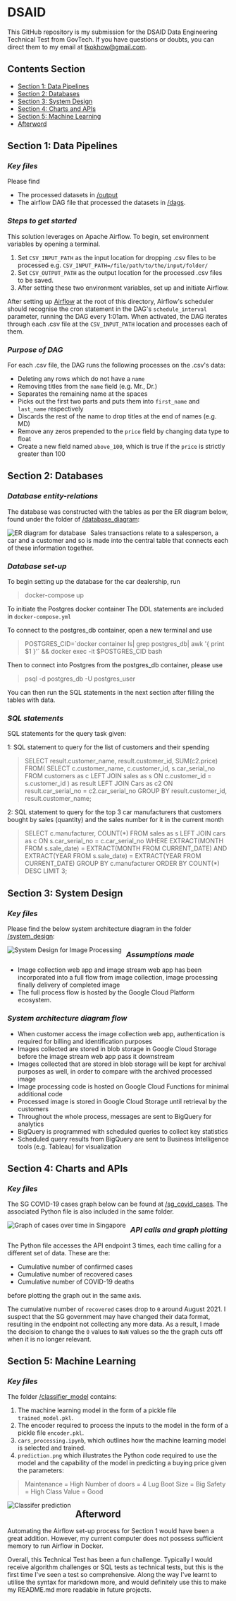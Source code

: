 # DSAID

This GitHub repository is my submission for the DSAID Data Engineering Technical Test from GovTech. If you have questions or doubts, you can direct them to my email at tkokhow@gmail.com.

## Contents Section
* [Section 1: Data Pipelines](https://github.com/leontkh/DSAID#section-1-data-pipelines)
* [Section 2: Databases](https://github.com/leontkh/DSAID#section-2-databases)
* [Section 3: System Design](https://github.com/leontkh/DSAID#section-3-system-design)
* [Section 4: Charts and APIs](https://github.com/leontkh/DSAID#section-4-charts-and-apis)
* [Section 5: Machine Learning](https://github.com/leontkh/DSAID#section-5-machine-learning)
* [Afterword](https://github.com/leontkh/DSAID#afterword)

## Section 1: Data Pipelines
### _Key files_

Please find
* The processed datasets in [/output](https://github.com/leontkh/DSAID/tree/master/output) 
* The airflow DAG file that processed the datasets in [/dags](https://github.com/leontkh/DSAID/tree/master/dags).

### _Steps to get started_

This solution leverages on Apache Airflow. To begin, set environment variables by opening a terminal. 
1. Set `CSV_INPUT_PATH` as the input location for dropping .csv files to be processed
e.g. `CSV_INPUT_PATH=/file/path/to/the/input/folder/`
2. Set `CSV_OUTPUT_PATH` as the output location for the processed .csv files to be saved.
3. After setting these two environment variables, set up and initiate Airflow.

After setting up [Airflow](https://airflow.apache.org/docs/apache-airflow/stable/start/docker.html) at the root of this directory, Airflow's scheduler should recognise the cron statement in the DAG's `schedule_interval` parameter, running the DAG every 1:01am. When activated, the DAG iterates through each .csv file at the `CSV_INPUT_PATH` location and processes each of them. 

### _Purpose of DAG_

For each .csv file, the DAG runs the following processes on the .csv's data:

* Deleting any rows which do not have a `name`
* Removing titles from the `name` field (e.g. Mr., Dr.)
* Separates the remaining name at the spaces
* Picks out the first two parts and puts them into `first_name` and `last_name` respectively
* Discards the rest of the name to drop titles at the end of names (e.g. MD)
* Remove any zeros prepended to the `price` field by changing data type to float
* Create a new field named `above_100`, which is true if the `price` is strictly greater than 100

## Section 2: Databases
### _Database entity-relations_

The database was constructed with the tables as per the ER diagram below, found under the folder of [/database_diagram](https://github.com/leontkh/DSAID/tree/master/database_diagram):

<img src="database_diagram/ER_diagram.png"
     alt="ER diagram for database"
     style="float: left; margin-right: 10px;" />

Sales transactions relate to a salesperson, a car and a customer and so is made into the central table that connects each of these information together. 

### _Database set-up_

To begin setting up the database for the car dealership, run 
>docker-compose up

To initiate the Postgres docker container
The DDL statements are included in `docker-compose.yml`

To connect to the postgres_db container, open a new terminal and use
>POSTGRES_CID=\`docker container ls| grep postgres_db| awk '{ print $1 }'\` && docker exec -it $POSTGRES_CID bash

Then to connect into Postgres from the postgres_db container, please use
>psql -d postgres_db -U postgres_user

You can then run the SQL statements in the next section after filling the tables with data.

### _SQL statements_

SQL statements for the query task given:

1: SQL statement to query for the list of customers and their spending
>SELECT 
     result.customer_name, result.customer_id, SUM(c2.price)
FROM(
     SELECT 
          c.customer_name, c.customer_id,  s.car_serial_no 
     FROM 
          customers as c 
     LEFT JOIN 
          sales as s 
     ON 
          c.customer_id = s.customer_id
     ) as result 
LEFT JOIN 
     Cars as c2 
ON 
     result.car_serial_no = c2.car_serial_no
GROUP BY 
     result.customer_id, result.customer_name;

2: SQL statement to query for the top 3 car manufacturers that customers bought by sales (quantity) and the sales number for it in the current month
>SELECT 
     c.manufacturer, COUNT(\*) 
FROM 
     sales as s 
LEFT JOIN 
     cars as c 
ON 
     s.car_serial_no = c.car_serial_no 
WHERE 
     EXTRACT(MONTH FROM s.sale_date) = EXTRACT(MONTH FROM CURRENT_DATE) AND EXTRACT(YEAR FROM s.sale_date) = EXTRACT(YEAR FROM CURRENT_DATE) 
GROUP BY 
     c.manufacturer 
ORDER BY 
     COUNT(\*) 
DESC LIMIT 3;

## Section 3: System Design
### _Key files_

Please find the below system architecture diagram in the folder [/system_design](https://github.com/leontkh/DSAID/tree/master/system_design):

<img src="system_design/system_design.png"
     alt="System Design for Image Processing"
     style="float: left; margin-right: 10px;" />

### _Assumptions made_

* Image collection web app and image stream web app has been incorporated into a full flow from image collection, image processing finally delivery of completed image
* The full process flow is hosted by the Google Cloud Platform ecosystem. 

### _System architecture diagram flow_

* When customer access the image collection web app, authentication is required for billing and identification purposes
* Images collected are stored in blob storage in Google Cloud Storage before the image stream web app pass it downstream
* Images collected that are stored in blob storage will be kept for archival purposes as well, in order to compare with the archived processed image
* Image processing code is hosted on Google Cloud Functions for minimal additional code
* Processed image is stored in Google Cloud Storage until retrieval by the customers
* Throughout the whole process, messages are sent to BigQuery for analytics
* BigQuery is programmed with scheduled queries to collect key statistics
* Scheduled query results from BigQuery are sent to Business Intelligence tools (e.g. Tableau) for visualization

## Section 4: Charts and APIs
### _Key files_

The SG COVID-19 cases graph below can be found at [/sg_covid_cases](https://github.com/leontkh/DSAID/tree/master/sg_covid_cases). The associated Python file is also included in the same folder.

<img src="sg_covid_cases/sg_covid_cases.png"
     alt="Graph of cases over time in Singapore"
     style="float: left; margin-right: 10px;" />

### _API calls and graph plotting_

The Python file accesses the API endpoint 3 times, each time calling for a different set of data. These are the: 

* Cumulative number of confirmed cases
* Cumulative number of recovered cases
* Cumulative number of COVID-19 deaths

before plotting the graph out in the same axis.

The cumulative number of `recovered` cases drop to `0` around August 2021. I suspect that the SG government may have changed their data format, resulting in the endpoint not collecting any more data. As a result, I made the decision to change the `0` values to `NaN` values so the the graph cuts off when it is no longer relevant.

## Section 5: Machine Learning
### _Key files_

The folder [/classifier_model](https://github.com/leontkh/DSAID/tree/master/classifier_model) contains:

1. The machine learning model in the form of a pickle file `trained_model.pkl`.
2. The encoder required to process the inputs to the model in the form of a pickle file `encoder.pkl`.
3. `cars_processing.ipynb`, which outlines how the machine learning model is selected and trained.
4. `prediction.png` which illustrates the Python code required to use the model and the capability of the model in predicting a buying price given the parameters:

>Maintenance = High Number of doors = 4 Lug Boot Size = Big Safety = High Class Value = Good

<img src="classifier_model/prediction.png"
     alt="Classifer prediction"
     style="float: left; margin-right: 10px;" />

## Afterword

Automating the Airflow set-up process for Section 1 would have been a great addition. However, my current computer does not possess sufficient memory to run Airflow in Docker.

Overall, this Technical Test has been a fun challenge. Typically I would receive algorithm challenges or SQL tests as technical tests, but this is the first time I've seen a test so comprehensive. Along the way I've learnt to utilise the syntax for markdown more, and would definitely use this to make my README.md more readable in future projects.